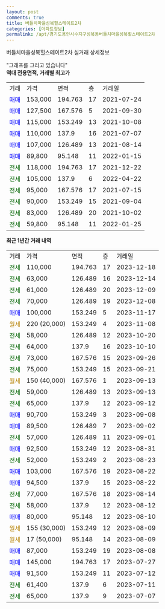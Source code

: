 ```yaml
---
layout: post
comments: true
title: 버들치마을성복힐스테이트2차
categories: [아파트정보]
permalink: /apt/경기도용인시수지구성복동버들치마을성복힐스테이트2차
---
```


버들치마을성복힐스테이트2차 실거래 상세정보

<script type="text/javascript">
  google.charts.load('current', {'packages':['line', 'corechart']});
  google.charts.setOnLoadCallback(drawChart);

  function drawChart() {
    var data = new google.visualization.DataTable();
    data.addColumn('date', '거래일');
    data.addColumn('number', "매매");
    data.addColumn('number', "전세");
    data.addColumn('number', "전매");

    data.addRows([[new Date(Date.parse("2023-12-18")), null, 110000, null], [new Date(Date.parse("2023-12-14")), null, 63000, null], [new Date(Date.parse("2023-12-09")), null, 61000, null], [new Date(Date.parse("2023-12-08")), null, 70000, null], [new Date(Date.parse("2023-11-17")), 100000, null, null], [new Date(Date.parse("2023-11-08")), null, null, null], [new Date(Date.parse("2023-10-20")), null, 58000, null], [new Date(Date.parse("2023-10-10")), null, 64000, null], [new Date(Date.parse("2023-09-26")), null, 73000, null], [new Date(Date.parse("2023-09-21")), null, 75000, null], [new Date(Date.parse("2023-09-13")), null, null, null], [new Date(Date.parse("2023-09-13")), null, 59000, null], [new Date(Date.parse("2023-09-12")), null, 65000, null], [new Date(Date.parse("2023-09-08")), 90700, null, null], [new Date(Date.parse("2023-09-02")), 89500, null, null], [new Date(Date.parse("2023-09-01")), null, 57000, null], [new Date(Date.parse("2023-08-31")), 92500, null, null], [new Date(Date.parse("2023-08-23")), null, 52000, null], [new Date(Date.parse("2023-08-22")), 103000, null, null], [new Date(Date.parse("2023-08-22")), 94500, null, null], [new Date(Date.parse("2023-08-14")), null, 77000, null], [new Date(Date.parse("2023-08-12")), null, 58000, null], [new Date(Date.parse("2023-08-10")), 80000, null, null], [new Date(Date.parse("2023-08-09")), null, null, null], [new Date(Date.parse("2023-08-09")), null, null, null], [new Date(Date.parse("2023-08-08")), 87000, null, null], [new Date(Date.parse("2023-07-27")), 145000, null, null], [new Date(Date.parse("2023-07-12")), 91500, null, null], [new Date(Date.parse("2023-07-11")), null, 61400, null], [new Date(Date.parse("2023-07-07")), null, 65000, null]]);

    var options = {
      hAxis: {
        format: 'yyyy/MM/dd'
      },    
      lineWidth: 0,
      pointsVisible: true,    
      title: '최근 1년간 유형별 실거래가 분포',
      legend: { position: 'bottom' }
    };

    var formatter = new google.visualization.NumberFormat({pattern:'###,###'} );
    formatter.format(data, 1);
    formatter.format(data, 2);
    
    setTimeout(function() {
        var chart = new google.visualization.LineChart(document.getElementById('columnchart_material'));
        chart.draw(data, (options));
        document.getElementById('loading').style.display = 'none';
    }, 200);
  }
</script>


<div id="loading" style="z-index:20; display: block; margin-left: 0px">"그래프를 그리고 있습니다"</div>
<div id="columnchart_material" style="width: 95%; margin-left: 0px; display: block"></div>
<!-- contents start -->
<b>역대 전용면적, 거래별 최고가</b>
<table class="sortable">
    <tr>
      <td>거래</td>
      <td>가격</td>
      <td>면적</td>
      <td>층</td>
      <td>거래일</td>
    </tr>
        <tr>
          <td><a style="color: blue">매매</a></td>
          <td>153,000</td>
          <td>194.763</td>
          <td>17</td>
          <td>2021-07-24</td>
        </tr>            <tr>
          <td><a style="color: blue">매매</a></td>
          <td>127,500</td>
          <td>167.576</td>
          <td>5</td>
          <td>2021-09-30</td>
        </tr>            <tr>
          <td><a style="color: blue">매매</a></td>
          <td>115,000</td>
          <td>153.249</td>
          <td>13</td>
          <td>2021-10-08</td>
        </tr>            <tr>
          <td><a style="color: blue">매매</a></td>
          <td>110,000</td>
          <td>137.9</td>
          <td>16</td>
          <td>2021-07-07</td>
        </tr>            <tr>
          <td><a style="color: blue">매매</a></td>
          <td>107,000</td>
          <td>126.489</td>
          <td>13</td>
          <td>2021-08-14</td>
        </tr>            <tr>
          <td><a style="color: blue">매매</a></td>
          <td>89,800</td>
          <td>95.148</td>
          <td>11</td>
          <td>2022-01-15</td>
        </tr>        
        <tr>
              <td><a style="color: darkgreen">전세</a></td>
              <td>118,000</td>
              <td>194.763</td>
              <td>17</td>
              <td>2021-12-22</td>
            </tr>            <tr>
              <td><a style="color: darkgreen">전세</a></td>
              <td>105,000</td>
              <td>137.9</td>
              <td>6</td>
              <td>2022-04-22</td>
            </tr>            <tr>
              <td><a style="color: darkgreen">전세</a></td>
              <td>95,000</td>
              <td>167.576</td>
              <td>17</td>
              <td>2021-07-15</td>
            </tr>            <tr>
              <td><a style="color: darkgreen">전세</a></td>
              <td>90,000</td>
              <td>153.249</td>
              <td>15</td>
              <td>2021-09-04</td>
            </tr>            <tr>
              <td><a style="color: darkgreen">전세</a></td>
              <td>83,000</td>
              <td>126.489</td>
              <td>20</td>
              <td>2021-10-02</td>
            </tr>            <tr>
              <td><a style="color: darkgreen">전세</a></td>
              <td>59,800</td>
              <td>95.148</td>
              <td>11</td>
              <td>2022-01-25</td>
            </tr>        
    
</table>

<b>최근 1년간 거래 내역</b>

<table class="sortable">
    <tr>
      <td>거래</td>
      <td>가격</td>
      <td>면적</td>
      <td>층</td>
      <td>거래일</td>
    </tr>
    <tr>
      <td><a style="color: darkgreen">전세</a></td>
      <td>110,000</td>
      <td>194.763</td>
      <td>17</td>
      <td>2023-12-18</td>
    </tr>          <tr>
      <td><a style="color: darkgreen">전세</a></td>
      <td>63,000</td>
      <td>126.489</td>
      <td>16</td>
      <td>2023-12-14</td>
    </tr>          <tr>
      <td><a style="color: darkgreen">전세</a></td>
      <td>61,000</td>
      <td>126.489</td>
      <td>20</td>
      <td>2023-12-09</td>
    </tr>          <tr>
      <td><a style="color: darkgreen">전세</a></td>
      <td>70,000</td>
      <td>126.489</td>
      <td>19</td>
      <td>2023-12-08</td>
    </tr>          <tr>
      <td><a style="color: blue">매매</a></td>
      <td>100,000</td>
      <td>153.249</td>
      <td>5</td>
      <td>2023-11-17</td>
    </tr>          <tr>
      <td><a style="color: darkgoldenrod">월세</a></td>
      <td>220 (20,000)</td>
      <td>153.249</td>
      <td>4</td>
      <td>2023-11-08</td>
    </tr>          <tr>
      <td><a style="color: darkgreen">전세</a></td>
      <td>58,000</td>
      <td>126.489</td>
      <td>12</td>
      <td>2023-10-20</td>
    </tr>          <tr>
      <td><a style="color: darkgreen">전세</a></td>
      <td>64,000</td>
      <td>137.9</td>
      <td>16</td>
      <td>2023-10-10</td>
    </tr>          <tr>
      <td><a style="color: darkgreen">전세</a></td>
      <td>73,000</td>
      <td>167.576</td>
      <td>15</td>
      <td>2023-09-26</td>
    </tr>          <tr>
      <td><a style="color: darkgreen">전세</a></td>
      <td>75,000</td>
      <td>153.249</td>
      <td>15</td>
      <td>2023-09-21</td>
    </tr>          <tr>
      <td><a style="color: darkgoldenrod">월세</a></td>
      <td>150 (40,000)</td>
      <td>167.576</td>
      <td>1</td>
      <td>2023-09-13</td>
    </tr>          <tr>
      <td><a style="color: darkgreen">전세</a></td>
      <td>59,000</td>
      <td>126.489</td>
      <td>13</td>
      <td>2023-09-13</td>
    </tr>          <tr>
      <td><a style="color: darkgreen">전세</a></td>
      <td>65,000</td>
      <td>137.9</td>
      <td>12</td>
      <td>2023-09-12</td>
    </tr>          <tr>
      <td><a style="color: blue">매매</a></td>
      <td>90,700</td>
      <td>153.249</td>
      <td>3</td>
      <td>2023-09-08</td>
    </tr>          <tr>
      <td><a style="color: blue">매매</a></td>
      <td>89,500</td>
      <td>126.489</td>
      <td>7</td>
      <td>2023-09-02</td>
    </tr>          <tr>
      <td><a style="color: darkgreen">전세</a></td>
      <td>57,000</td>
      <td>126.489</td>
      <td>11</td>
      <td>2023-09-01</td>
    </tr>          <tr>
      <td><a style="color: blue">매매</a></td>
      <td>92,500</td>
      <td>153.249</td>
      <td>12</td>
      <td>2023-08-31</td>
    </tr>          <tr>
      <td><a style="color: darkgreen">전세</a></td>
      <td>52,000</td>
      <td>153.249</td>
      <td>2</td>
      <td>2023-08-23</td>
    </tr>          <tr>
      <td><a style="color: blue">매매</a></td>
      <td>103,000</td>
      <td>167.576</td>
      <td>19</td>
      <td>2023-08-22</td>
    </tr>          <tr>
      <td><a style="color: blue">매매</a></td>
      <td>94,500</td>
      <td>137.9</td>
      <td>15</td>
      <td>2023-08-22</td>
    </tr>          <tr>
      <td><a style="color: darkgreen">전세</a></td>
      <td>77,000</td>
      <td>167.576</td>
      <td>18</td>
      <td>2023-08-14</td>
    </tr>          <tr>
      <td><a style="color: darkgreen">전세</a></td>
      <td>58,000</td>
      <td>137.9</td>
      <td>12</td>
      <td>2023-08-12</td>
    </tr>          <tr>
      <td><a style="color: blue">매매</a></td>
      <td>80,000</td>
      <td>95.148</td>
      <td>12</td>
      <td>2023-08-10</td>
    </tr>          <tr>
      <td><a style="color: darkgoldenrod">월세</a></td>
      <td>155 (30,000)</td>
      <td>153.249</td>
      <td>12</td>
      <td>2023-08-09</td>
    </tr>          <tr>
      <td><a style="color: darkgoldenrod">월세</a></td>
      <td>17 (50,000)</td>
      <td>95.148</td>
      <td>14</td>
      <td>2023-08-09</td>
    </tr>          <tr>
      <td><a style="color: blue">매매</a></td>
      <td>87,000</td>
      <td>153.249</td>
      <td>19</td>
      <td>2023-08-08</td>
    </tr>          <tr>
      <td><a style="color: blue">매매</a></td>
      <td>145,000</td>
      <td>194.763</td>
      <td>17</td>
      <td>2023-07-27</td>
    </tr>          <tr>
      <td><a style="color: blue">매매</a></td>
      <td>91,500</td>
      <td>153.249</td>
      <td>11</td>
      <td>2023-07-12</td>
    </tr>          <tr>
      <td><a style="color: darkgreen">전세</a></td>
      <td>61,400</td>
      <td>137.9</td>
      <td>6</td>
      <td>2023-07-11</td>
    </tr>          <tr>
      <td><a style="color: darkgreen">전세</a></td>
      <td>65,000</td>
      <td>137.9</td>
      <td>9</td>
      <td>2023-07-07</td>
    </tr>      </table>
<!-- contents end -->    


